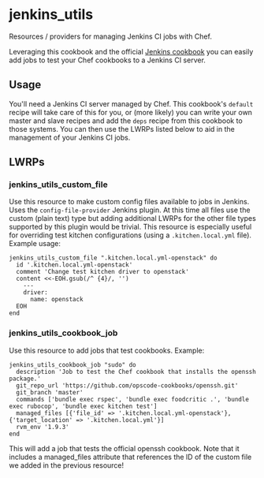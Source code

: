 jenkins_utils
==================

Resources / providers for managing Jenkins CI jobs with Chef. 

Leveraging this cookbook and the official [Jenkins cookbook](https://github.com/opscode-cookbooks/jenkins) 
you can easily add jobs to test your Chef cookbooks to a Jenkins CI server. 

Usage
-----

You'll need a Jenkins CI server managed by Chef. This cookbook's `default` recipe will take care of this for you, or (more likely) you can write your own master and slave recipes and add the `deps` recipe from this cookbook to those systems. You can then use the LWRPs listed below to aid in the management of your Jenkins CI jobs. 

LWRPs
-----

### jenkins_utils_custom_file

Use this resource to make custom config files available to jobs in Jenkins. Uses the `config-file-provider` Jenkins plugin. At this time all files use the custom (plain text) type but adding additional LWRPs for the other file types supported by this plugin would be trivial. This resource is especially useful for overriding test kitchen configurations (using a `.kitchen.local.yml` file).   Example usage: 

```
jenkins_utils_custom_file ".kitchen.local.yml-openstack" do
  id '.kitchen.local.yml-openstack'
  comment 'Change test kitchen driver to openstack'
  content <<-EOH.gsub(/^ {4}/, '')
    ---
    driver:
      name: openstack
  EOH
end
```

### jenkins_utils_cookbook_job

Use this resource to add jobs that test cookbooks. Example: 

```
jenkins_utils_cookbook_job "sudo" do
  description 'Job to test the Chef cookbook that installs the openssh package.'
  git_repo_url 'https://github.com/opscode-cookbooks/openssh.git'
  git_branch 'master'
  commands ['bundle exec rspec', 'bundle exec foodcritic .', 'bundle exec rubocop', 'bundle exec kitchen test']
  managed_files [{'file_id' => '.kitchen.local.yml-openstack'}, {'target_location' => '.kitchen.local.yml'}]
  rvm_env '1.9.3'
end
```

This will add a job that tests the official openssh cookbook. Note that it includes a managed_files attribute that references the ID of the custom file we added in the previous resource!

